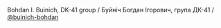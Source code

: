 Bohdan I. Buinich, DK-41 group / Буйніч Богдан Ігорович, група ДК-41 / [@buinich-bohdan](https://github.com/buinich-bohdan)